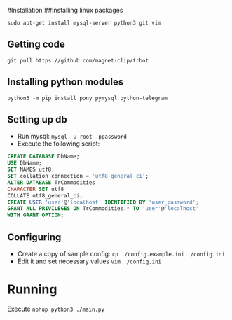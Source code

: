 #Installation
##Installing linux packages 

`sudo apt-get install mysql-server python3 git vim`

## Getting code
`git pull https://github.com/magnet-clip/trbot`

## Installing python modules
`python3 -m pip install pony pymysql python-telegram`

## Setting up db

 * Run mysql: `mysql -u root -ppassword`
 * Execute the following script:
 
```sql
CREATE DATABASE DbName;
USE DbName;
SET NAMES utf8;
SET collation_connection = 'utf8_general_ci';
ALTER DATABASE TrCommodities
CHARACTER SET utf8
COLLATE utf8_general_ci;
CREATE USER 'user'@'localhost' IDENTIFIED BY 'user_password';
GRANT ALL PRIVILEGES ON TrCommodities.* TO 'user'@'localhost'
WITH GRANT OPTION;
```

## Configuring
 * Create a copy of sample config: `cp ./config.example.ini ./config.ini`
 * Edit it and set necessary values `vim ./config.ini`


# Running
Execute `nohup python3 ./main.py`
